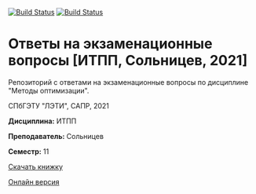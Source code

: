 [![Build Status](https://travis-ci.org/eltech-cad-masters/exam_tickets_itpp_2021_solnicev.svg?branch=master)](https://travis-ci.org/eltech-cad-masters/exam_tickets_itpp_2021_solnicev)
[![Build Status](https://cloud.drone.io/api/badges/eltech-cad-masters/exam_tickets_itpp_2021_solnicev/status.svg)](https://cloud.drone.io/eltech-cad-masters/exam_tickets_itpp_2021_solnicev)

# Ответы на экзаменационные вопросы [ИТПП, Сольницев, 2021]

Репозиторий с ответами на экзаменационные вопросы по дисциплине "Методы оптимизации".

СПбГЭТУ "ЛЭТИ", САПР, 2021

**Дисциплина:** ИТПП

**Преподаватель:** Сольницев

**Семестр:** 11

[Скачать книжку](https://github.com/eltech-cad-masters/exam_tickets_itpp_2021_solnicev/releases/latest)

[Онлайн версия](https://eltech-cad-masters.github.io/exam_tickets_itpp_2021_solnicev/)
